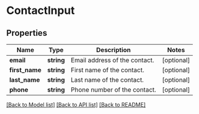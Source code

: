 # ContactInput

## Properties
Name | Type | Description | Notes
------------ | ------------- | ------------- | -------------
**email** | **string** | Email address of the contact. | [optional] 
**first_name** | **string** | First name of the contact. | [optional] 
**last_name** | **string** | Last name of the contact. | [optional] 
**phone** | **string** | Phone number of the contact. | [optional] 

[[Back to Model list]](../../README.md#documentation-for-models) [[Back to API list]](../../README.md#documentation-for-api-endpoints) [[Back to README]](../../README.md)

